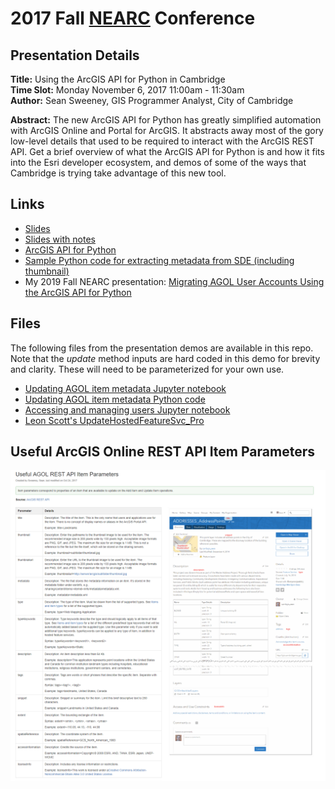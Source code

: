 # 2017 Fall [NEARC](http://www.northeastarc.org/) Conference
## Presentation Details ##
**Title:** Using the ArcGIS API for Python in Cambridge  
**Time Slot:** Monday November 6, 2017 11:00am - 11:30am  
**Author:** Sean Sweeney, GIS Programmer Analyst, City of Cambridge  

**Abstract:**	The new ArcGIS API for Python has greatly simplified automation with ArcGIS Online and Portal for ArcGIS. It abstracts away most of the gory low-level details that used to be required to interact with the ArcGIS REST API. Get a brief overview of what the ArcGIS API for Python is and how it fits into the Esri developer ecosystem, and demos of some of the ways that Cambridge is trying take advantage of this new tool.

## Links ##

* [Slides](http://seansweeney.github.io/NEARC-2017/)
* [Slides with notes](http://seansweeney.github.io/NEARC-2017/?showNotes=true)
* [ArcGIS API for Python](https://developers.arcgis.com/python/)
* [Sample Python code for extracting metadata from SDE (including thumbnail)](https://gist.github.com/seansweeney/ae73ea91fa694c8a6fbad69f864f0a20)
* My 2019 Fall NEARC presentation: [Migrating AGOL User Accounts Using the ArcGIS API for Python](https://github.com/seansweeney/NEARC-2019)

## Files ##
The following files from the presentation demos are available in this repo.  Note that the *update* method inputs are hard coded in this demo for brevity and clarity.  These will need to be parameterized for your own use.

* [Updating AGOL item metadata Jupyter notebook](https://github.com/seansweeney/NEARC-2017/blob/master/Updating%20AGOL%20item%20metadata.ipynb)
* [Updating AGOL item metadata Python code](https://github.com/seansweeney/NEARC-2017/blob/master/Updating_AGOL_item_metadata.py)
* [Accessing and managing users Jupyter notebook](https://github.com/seansweeney/NEARC-2017/blob/master/Accessing%20and%20managing%20users.ipynb)
* [Leon Scott's UpdateHostedFeatureSvc_Pro](https://github.com/LeonGIS/UpdateHostedFeatureSvc_Pro)

## Useful ArcGIS Online REST API Item Parameters
![Item Parameters](https://raw.githubusercontent.com/seansweeney/NEARC-2017/master/useful_agol_rest_api_item_parameters.png)
